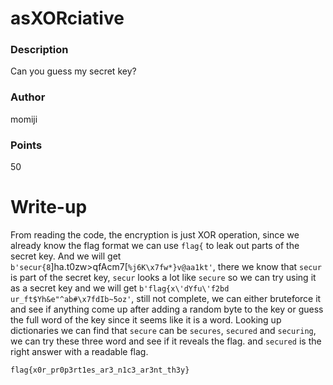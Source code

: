 # asXORciative
### Description

Can you guess my secret key?

### Author

momiji

### Points

50

# Write-up

From reading the code, the encryption is just XOR operation, since we already know 
the flag format we can use `flag{` to leak out parts of the secret key. And we 
will get `b'secur{8`]ha.t0zw>qfAcm7[`%j6K\x7fw*}v@aa1kt'`, there we know that 
`secur` is part of the secret key, `secur` looks a lot like `secure` so we can 
try using it as a secret key and we will get `b'flag{x\'dYfu\'f2bd ur_ft$Yh&e"^ab#\x7fdIb~5oz'`,
still not complete, we can either bruteforce it and see if anything come up after adding 
a random byte to the key or guess the full word of the key since it seems like 
it is a word. Looking up dictionaries we can find that `secure` can be `secures`, 
`secured` and `securing`, we can try these three word and see if it reveals the flag. 
and `secured` is the right answer with a readable flag.

`flag{x0r_pr0p3rt1es_ar3_n1c3_ar3nt_th3y}`

